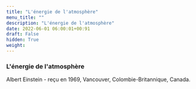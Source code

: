 ```yaml
---
title: "L'énergie de l'atmosphère"
menu_title: ""
description: "L'énergie de l'atmosphère"
date: 2022-06-01 06:00:01+00:91
draft: False
hidden: True
weight:
---
```

### L'énergie de l'atmosphère

Albert Einstein - reçu en 1969, Vancouver, Colombie-Britannique, Canada.
